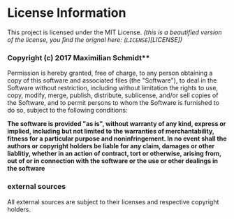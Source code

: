# License Information
This project is licensed under the MIT License.
*(this is a beautified version of the license, you find the orignal here: (`LICENSE`)[LICENSE])*

### Copyright (c) 2017 Maximilian Schmidt**

Permission is hereby granted, free of charge, to any person obtaining a copy
of this software and associated files (the "Software"), to deal
in the Software without restriction, including without limitation the rights
to use, copy, modify, merge, publish, distribute, sublicense, and/or sell
copies of the Software, and to permit persons to whom the Software is
furnished to do so, subject to the following conditions:

**The software is provided "as is", without warranty of any kind, express or
implied, including but not limited to the warranties of merchantability,
fitness for a particular purpose and noninfringement. In no event shall the
authors or copyright holders be liable for any claim, damages or other
liablitiy, whether in an action of contract, tort or otherwise, arising from,
out of or in connection with the software or the use or other dealings in the software**

### external sources

All external sources are subject to their licenses and respective copyright holders.
